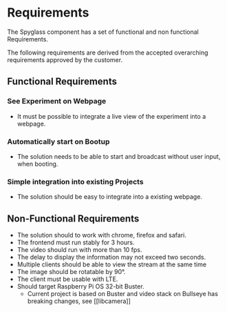 # Requirements

The Spyglass component has a set of functional and non functional Requirements.

The following requirements are derived from the accepted overarching requirements approved by the customer.

## Functional Requirements

### See Experiment on Webpage

* It must be possible to integrate a live view of the experiment into a webpage.

### Automatically start on Bootup

* The solution needs to be able to start and broadcast without user input, when booting.


### Simple integration into existing Projects

* The solution should be easy to integrate into a existing webpage.


## Non-Functional Requirements

* The solution should to work with chrome, firefox and safari.
* The frontend must run stably for 3 hours.
* The video should run with more than 10 fps.
* The delay to display the information may not exceed two seconds.
* Multiple clients should be able to view the stream at the same time
* The image should be rotatable by 90°.
* The client must be usable with LTE.
* Should target Raspberry Pi OS 32-bit Buster.
  * Current project is based on Buster and video stack on Bullseye has breaking changes, see [[libcamera]]
